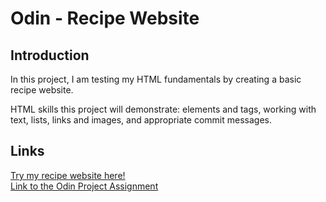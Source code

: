 # Odin - Recipe Website
## Introduction  
In this project, I am testing my HTML fundamentals by creating a basic recipe website.  

HTML skills this project will demonstrate: elements and tags, working with text, lists, links and images, and appropriate commit messages.  

## Links
[Try my recipe website here!](https://danielwildsmith.github.io/odin-recipes/)  
[Link to the Odin Project Assignment](https://www.theodinproject.com/lessons/foundations-recipes)
